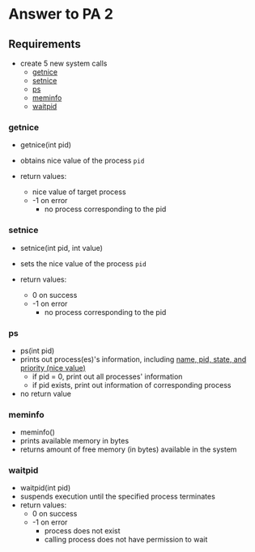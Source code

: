 # Answer to PA 2
## Requirements
- create 5 new system calls
    - [getnice](#getnice)
    - [setnice](#setnice)
    - [ps](#ps)
    - [meminfo](#meminfo)
    - [waitpid](#waitpid)

### getnice
- getnice(int pid)
- obtains nice value of the process `pid`

- return values:
    - nice value of target process
    - -1 on error
        - no process corresponding to the pid
      
### setnice
- setnice(int pid, int value)
- sets the nice value of the process `pid`
  
- return values:
    - 0 on success
    - -1 on error
        - no process corresponding to the pid
      
### ps
- ps(int pid)
- prints out process(es)'s information, including <u>name, pid, state, and priority (nice value)</u>
    - if pid = 0, print out all processes' information
    - if pid exists, print out information of corresponding process
- no return value

### meminfo
- meminfo()
- prints available memory in bytes
- returns amount of free memory (in bytes) available in the system

### waitpid
- waitpid(int pid)
- suspends execution until the specified process terminates
- return values:
    - 0 on success
    - -1 on error
        - process does not exist
        - calling process does not have permission to wait

